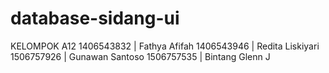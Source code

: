 # database-sidang-ui
KELOMPOK A12
1406543832 | Fathya Afifah
1406543946 | Redita Liskiyari
1506757926 | Gunawan Santoso
1506757535 | Bintang Glenn J
